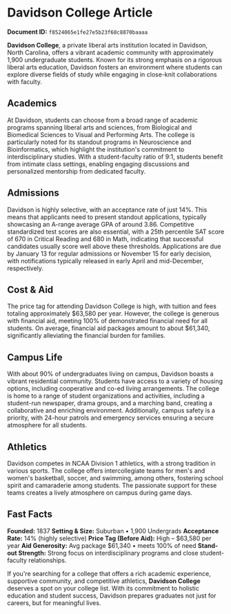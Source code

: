 # Davidson College Article

**Document ID:** `f8524065e1fe27e5b23f68c8870baaaa`

**Davidson College**, a private liberal arts institution located in Davidson, North Carolina, offers a vibrant academic community with approximately 1,900 undergraduate students. Known for its strong emphasis on a rigorous liberal arts education, Davidson fosters an environment where students can explore diverse fields of study while engaging in close-knit collaborations with faculty.

## Academics
At Davidson, students can choose from a broad range of academic programs spanning liberal arts and sciences, from Biological and Biomedical Sciences to Visual and Performing Arts. The college is particularly noted for its standout programs in Neuroscience and Bioinformatics, which highlight the institution's commitment to interdisciplinary studies. With a student-faculty ratio of 9:1, students benefit from intimate class settings, enabling engaging discussions and personalized mentorship from dedicated faculty.

## Admissions
Davidson is highly selective, with an acceptance rate of just 14%. This means that applicants need to present standout applications, typically showcasing an A-range average GPA of around 3.86. Competitive standardized test scores are also essential, with a 25th percentile SAT score of 670 in Critical Reading and 680 in Math, indicating that successful candidates usually score well above these thresholds. Applications are due by January 13 for regular admissions or November 15 for early decision, with notifications typically released in early April and mid-December, respectively.

## Cost & Aid
The price tag for attending Davidson College is high, with tuition and fees totaling approximately $63,580 per year. However, the college is generous with financial aid, meeting 100% of demonstrated financial need for all students. On average, financial aid packages amount to about $61,340, significantly alleviating the financial burden for families.

## Campus Life
With about 90% of undergraduates living on campus, Davidson boasts a vibrant residential community. Students have access to a variety of housing options, including cooperative and co-ed living arrangements. The college is home to a range of student organizations and activities, including a student-run newspaper, drama groups, and a marching band, creating a collaborative and enriching environment. Additionally, campus safety is a priority, with 24-hour patrols and emergency services ensuring a secure atmosphere for all students.

## Athletics
Davidson competes in NCAA Division 1 athletics, with a strong tradition in various sports. The college offers intercollegiate teams for men's and women's basketball, soccer, and swimming, among others, fostering school spirit and camaraderie among students. The passionate support for these teams creates a lively atmosphere on campus during game days.

## Fast Facts
**Founded:** 1837
**Setting & Size:** Suburban • 1,900 Undergrads
**Acceptance Rate:** 14% (highly selective)
**Price Tag (Before Aid):** High – $63,580 per year
**Aid Generosity:** Avg package $61,340 • meets 100% of need
**Stand-out Strength:** Strong focus on interdisciplinary programs and close student-faculty relationships.

If you're searching for a college that offers a rich academic experience, supportive community, and competitive athletics, **Davidson College** deserves a spot on your college list. With its commitment to holistic education and student success, Davidson prepares graduates not just for careers, but for meaningful lives.
